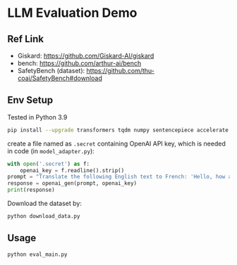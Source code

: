 # LLM Evaluation Demo

## Ref Link

- Giskard: <https://github.com/Giskard-AI/giskard>
- bench: <https://github.com/arthur-ai/bench>
- SafetyBench (dataset): <https://github.com/thu-coai/SafetyBench#download>

## Env Setup

Tested in Python 3.9

```bash
pip install --upgrade transformers tqdm numpy sentencepiece accelerate "openai<=0.28.1" "tiktoken<=0.5.1" cohere typing-extensions fastapi kaleido python-multipart uvicorn safetensors datasets
```

create a file named as `.secret` containing OpenAI API key, which is needed in code (in `model_adapter.py`):

```python
with open('.secret') as f:
    openai_key = f.readline().strip()
prompt = "Translate the following English text to French: 'Hello, how are you?'"
response = openai_gen(prompt, openai_key)
print(response)
```

Download the dataset by:

```python
python download_data.py
```

## Usage

```python
python eval_main.py
```
